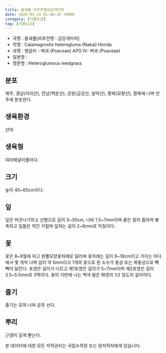 ```yaml
---
title: 들새풀_비추천명금강개미피
date: 2024-01-24 01:46:19 +0800
category: [식물도감]
tag: [식물도감]
---
```




- 국명 : 들새풀[비추천명 : 금강개미피]
- 학명 : Calamagrostis heterogluma (Nakai) Honda
- 과명 : 앵글러 - 벼과 (Poaceae) APG Ⅳ- 벼과 (Poaceae)
- 일본명 : 
- 영문명 : Heteroglumous reedgrass


## 분포
제주, 경남(지리산), 전남(백운산), 강원(금강산, 설악산), 평북(묘향산), 함북에 나며 만주에 분포한다.
## 생육환경
산야
## 생육형
여러해살이풀이다.
## 크기
높이 40~65cm이다.
## 잎
잎은 어긋나기하고 선형으로 길이 3~30cm, 나비 1.5~7mm이며 끝은 점차 좁아져 뾰족하고 잎몸은 약간 거칠며 잎혀는 길이 2~6mm로 막질이다.
## 꽃
꽃은 8~9월에 피고 원뿔모양꽃차례로 달리며 꽃차례는 길이 6~18cm이고 가지는 마디에서 몇 개씩 나며 길이 약 5mm이고 1개의 꽃으로 된 소수가 총상 또는 복총상으로 빽빽이 달린다. 포영은 길이가 다르고 제1포영은 길이가 5~7mm이며 제2포영은 길이 3.5~5.5mm로 3맥이다. 꽃의 기반에 나는 백색 털은 화영의 1/2 정도의 길이이다.
## 줄기
줄기는 모여 나며 곧추 선다.
## 뿌리
근경이 길게 뻗는다.






본 데이터에 대한 모든 저작권리는 국립수목원 또는 원저작자에게 있습니다.

